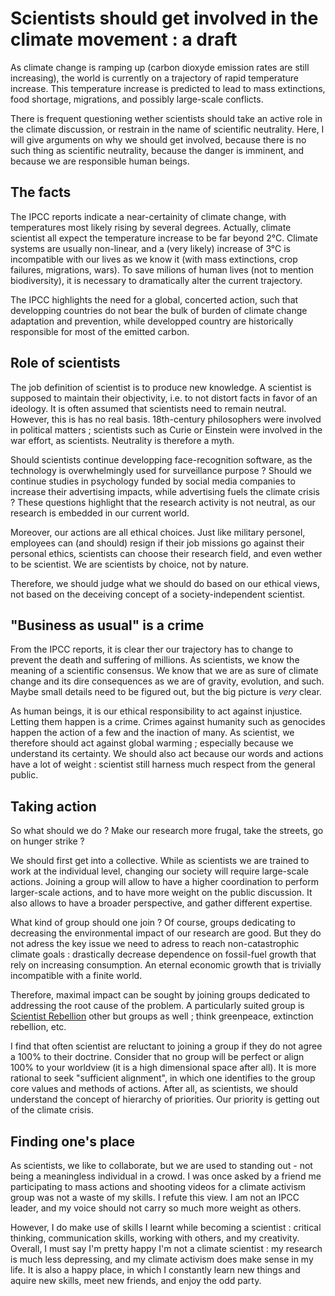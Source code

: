 [//]: # ( __WEIGHT__ 100 )
[//]: # ( __TITLE__ Scientists should get involved in the climate movement : a draft )

# Scientists should get involved in the climate movement : a draft 

As climate change is ramping up (carbon dioxyde emission rates are still increasing), the world is currently on a trajectory of rapid temperature increase. This temperature increase is predicted to lead to mass extinctions, food shortage, migrations, and possibly large-scale conflicts.

There is frequent questioning wether scientists should take an active role in the climate discussion, or restrain in the name of scientific neutrality. Here, I will give arguments on why we should get involved, because there is no such thing as scientific neutrality, because the danger is imminent, and because we are responsible human beings.


## The facts

The IPCC reports indicate a near-certainity of climate change, with temperatures most likely rising by several degrees. Actually, climate scientist all expect the temperature increase to be far beyond 2°C. Climate systems are usually non-linear, and a (very likely) increase of 3°C is incompatible with our lives as we know it (with mass extinctions, crop failures, migrations, wars). To save milions of human lives (not to mention biodiversity), it is necessary to dramatically alter the current trajectory. 

The IPCC highlights the need for a global, concerted action, such that developping countries do not bear the bulk of burden of climate change adaptation and prevention, while developped country are historically responsible for most of the emitted carbon.

## Role of scientists

The job definition of scientist is to produce new knowledge. A scientist is supposed to maintain their objectivity, i.e. to not distort facts in favor of an ideology.
It is often assumed that scientists need to remain neutral. However, this is has no real basis. 18th-century philosophers were involved in political matters ; scientists such as Curie or Einstein were involved in the war effort, as scientists. Neutrality is therefore a myth.

Should scientists continue developping face-recognition software, as the technology is overwhelmingly used for surveillance purpose ? Should we continue studies in psychology funded by social media companies to increase their advertising impacts, while advertising fuels the climate crisis ? These questions highlight that the research activity is not neutral, as our research is embedded in our current world. 

Moreover, our actions are all ethical choices. Just like military personel, employees can (and should) resign if their job missions go against their personal ethics, scientists can choose their research field, and even wether to be scientist. We are scientists by choice, not by nature.

Therefore, we should judge what we should do based on our ethical views, not based on the deceiving concept of a society-independent scientist.

## "Business as usual" is a crime

From the IPCC reports, it is clear ther our trajectory has to change to prevent the death and suffering of millions. As scientists, we know the meaning of a scientific consensus. We know that we are as sure of climate change and its dire consequences as we are of gravity, evolution, and such. Maybe small details need to be figured out, but the big picture is *very* clear. 

As human beings, it is our ethical responsibility to act against injustice. Letting them happen is a crime. Crimes against humanity such as genocides happen the action of a few and the inaction of many. As scientist, we therefore should act against global warming ; especially because we understand its certainty. We should also act because our words and actions have a lot of weight : scientist still harness much respect from the general public.

## Taking action

So what should we do ? Make our research more frugal, take the streets, go on hunger strike ?

We should first get into a collective. While as scientists we are trained to work at the individual level, changing our society will require large-scale actions. Joining a group will allow to have a higher coordination to perform larger-scale actions, and to have more weight on the public discussion. It also allows to have a  broader perspective, and gather different expertise.

What kind of group should one join ? Of course, groups dedicating to decreasing the environmental impact of our research are good. But they do not adress the key issue we need to adress to reach non-catastrophic climate goals : drastically decrease dependence on fossil-fuel growth that rely on increasing consumption. An eternal economic growth that is trivially incompatible with a finite world.

Therefore, maximal impact can be sought by joining groups dedicated to addressing the root cause of the problem. A particularly suited group is [Scientist Rebellion](https://scientistrebellion.org/) other but groups as well ; think greenpeace, extinction rebellion, etc. 

I find that often scientist are reluctant to joining a group if they do not agree a 100% to their doctrine. Consider that no group will be perfect or align 100% to your worldview (it is a high dimensional space after all). It is more rational to seek "sufficient alignment", in which one identifies to the group core values and methods of actions. After all, as scientists, we should understand the concept of hierarchy of priorities. Our priority is getting out of the climate crisis.

## Finding one's place

As scientists, we like to collaborate, but we are used to standing out - not being a meaningless individual in a crowd. I was once asked by a friend me participating to mass actions and shooting videos for a climate activism group was not a waste of my skills. I refute this view. I am not an IPCC leader, and my voice should not carry so much more weight as others. 

However, I do make use of skills I learnt while becoming a scientist : critical thinking, communication skills, working with others, and my creativity. Overall, I must say I'm pretty happy I'm not a climate scientist : my research is much less depressing, and my climate activism does make sense in my life. It is also a happy place, in which I constantly learn new things and aquire new skills, meet new friends, and enjoy the odd party. 


